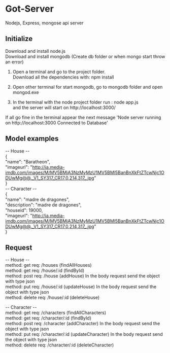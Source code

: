 # Got-Server
Nodejs, Express, mongose api server

<h2>Initialize</h2>
Download and install node.js <br/>
Download and install mongodb (Create db folder or when mongo start throw an error) <br/>

1) Open a terminal and go to the project folder. <br/>
  Download all the dependencies with: npm install <br/>
  
2) Open other terminal for start mongodb, go to mongodb folder and open mongod.exe <br/>

3) In the terminal with the node project folder run : node app.js  <br/>
  and the server will start on <a src="http://localhost:3000/">http://localhost:3000/</a> <br/>
  
  If all go fine in the terminal appear the next message 'Node server running on http://localhost:3000 Connected to Database' <br/>
  
  <h2>Model examples</h2>
  
-- House -- <br/>
{ <br/>
  "name": "Baratheon", <br/>
  "imageurl": "http://ia.media-imdb.com/images/M/MV5BMjA3NzMyMzU1MV5BMl5BanBnXkFtZTcwNjc1ODUwMg@@._V1_SY317_CR17,0,214,317_.jpg" <br/>
} <br/>
-- Character -- <br/>
{ <br/>
  "name": "madre de dragones", <br/>
  "description": "madre de dragones", <br/>
  "houseid": 19000, <br/>
  "imageurl": "http://ia.media-imdb.com/images/M/MV5BMjA3NzMyMzU1MV5BMl5BanBnXkFtZTcwNjc1ODUwMg@@._V1_SY317_CR17,0,214,317_.jpg" <br/>
} 

<h2>Request</h2>

-- House -- <br/>
method: get   req: /houses  (findAllHouses)<br/>
method: get   req: /house/:id (findById) <br/>
method: post  req: /house   (addHouse) In the body request send the object with type json <br/>
method: put   req: /house/:id   (updateHouse) In the body request send the object with type json<br/>
method: delete  req: /house/:id   (deleteHouse) <br/>

-- Character -- <br/>
method: get   req: /characters  (findAllCharacters)<br/>
method: get   req: /character/:id (findById) <br/>
method: post  req: /character   (addCharacter) In the body request send the object with type json <br/>
method: put   req: /character/:id   (updateCharacter) In the body request send the object with type json<br/>
method: delete  req: /character/:id   (deleteCharacter) <br/>
